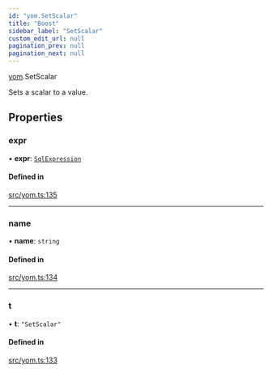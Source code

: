 ```yaml
---
id: "yom.SetScalar"
title: "Boost"
sidebar_label: "SetScalar"
custom_edit_url: null
pagination_prev: null
pagination_next: null
---
```


[yom](../namespaces/yom.md).SetScalar

Sets a scalar to a value.

## Properties

### expr

• **expr**: [`SqlExpression`](../namespaces/yom.md#sqlexpression)

#### Defined in

[src/yom.ts:135](https://github.com/yolmio/boost/blob/5cada48/src/yom.ts#L135)

___

### name

• **name**: `string`

#### Defined in

[src/yom.ts:134](https://github.com/yolmio/boost/blob/5cada48/src/yom.ts#L134)

___

### t

• **t**: ``"SetScalar"``

#### Defined in

[src/yom.ts:133](https://github.com/yolmio/boost/blob/5cada48/src/yom.ts#L133)
